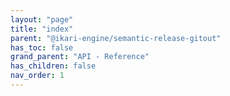 ```yaml
---
layout: "page"
title: "index"
parent: "@ikari-engine/semantic-release-gitout"
has_toc: false
grand_parent: "API - Reference"
has_children: false
nav_order: 1
---
```

